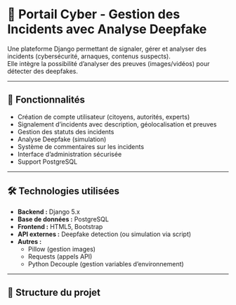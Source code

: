 # 🚨 Portail Cyber - Gestion des Incidents avec Analyse Deepfake

Une plateforme Django permettant de signaler, gérer et analyser des incidents (cybersécurité, arnaques, contenus suspects).  
Elle intègre la possibilité d’analyser des preuves (images/vidéos) pour détecter des deepfakes.

---

## 📌 Fonctionnalités
- Création de compte utilisateur (citoyens, autorités, experts)
- Signalement d’incidents avec description, géolocalisation et preuves
- Gestion des statuts des incidents
- Analyse Deepfake (simulation)
- Système de commentaires sur les incidents
- Interface d’administration sécurisée
- Support PostgreSQL

---

## 🛠 Technologies utilisées
- **Backend :** Django 5.x
- **Base de données :** PostgreSQL
- **Frontend :** HTML5, Bootstrap
- **API externes :** Deepfake detection (ou simulation via script)
- **Autres :**
  - Pillow (gestion images)
  - Requests (appels API)
  - Python Decouple (gestion variables d’environnement)

---

## 📂 Structure du projet
